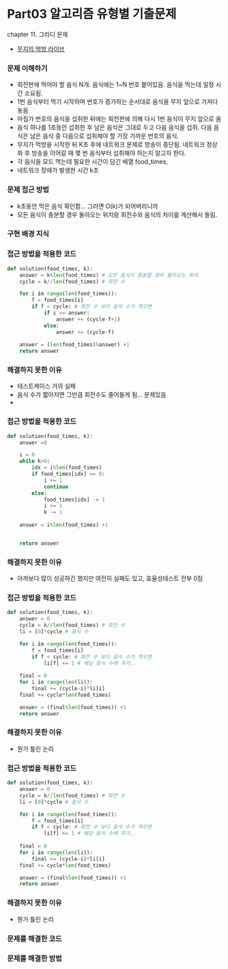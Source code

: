 # Part03 알고리즘 유형별 기출문제
chapter 11. 그리디 문제
- [무지의 먹방 라이브](https://programmers.co.kr/learn/courses/30/lessons/42891?language=python3)


### 문제 이해하기
- 회전판에 먹어야 할 음식 N개. 음식에는 1~N 번호 붙어있음. 음식을 먹는데 일정 시간 소요됨.
- 1번 음식부터 먹기 시작하며 번호가 증가하는 순서대로 음식을 무지 앞으로 가져다 놓음
- 마짐가 번호의 음식을 섭취한 뒤에는 회전판에 의해 다시 1번 음식이 무지 앞으로 옴
- 음식 하나를 1초동안 섭취한 후 남은 음식은 그대로 두고 다음 음식을 섭취. 다음 음식은 남은 음식 중 다음으로 섭취해야 할 가장 가까운 번호의 음식.
- 무지가 먹방을 시작한 뒤 K초 후에 네트워크 문제로 방송이 중단됨. 네트워크 정상화 후 방송을 이어갈 때 몇 번 음식부터 섭취해야 하는지 알고자 한다.
- 각 음식을 모드 먹는데 필요한 시간이 담긴 배열 food_times,
- 네트워크 장애가 발생한 시간 k초

### 문제 접근 방법
- k초동안 먹은 음식 확인함... 그러면 O(k)가 되어버리니까
- 모든 음식이 충분할 경우 돌아오는 위치랑 회전수와 음식의 차이를 계산해서 돌림.
### 구현 배경 지식


### 접근 방법을 적용한 코드
```python
def solution(food_times, k):
    answer = k%len(food_times) # 모든 음식이 충분할 경우 돌아오는 위치
    cycle = k//len(food_times) # 회전 수

    for i in range(len(food_times)):
        f = food_times[i]
        if f < cycle: # 회전 수 보다 음식 수가 적으면
            if i >= answer:
                answer += (cycle-f+1)
            else:
                answer += (cycle-f)
    
    answer = (len(food_times)%answer) +1
    return answer
```
### 해결하지 못한 이유
- 테스트케이스 거의 실패
- 음식 수가 짧아지면 그만큼 회전수도 줄어들게 됨... 문제있음
- 
### 접근 방법을 적용한 코드
```python
def solution(food_times, k):
    answer =0

    i = 0
    while k>0:
        idx = i%len(food_times)
        if food_times[idx] == 0:
            i += 1
            continue
        else:
            food_times[idx] -= 1
            i += 1
            k -= 1
    
    answer = i%len(food_times) +1


    return answer
```
### 해결하지 못한 이유
- 아까보다 많이 성공하긴 했지만 여전히 실패도 있고, 효율성테스트 전부 0점

### 접근 방법을 적용한 코드
```python
def solution(food_times, k):
    answer = 0
    cycle = k//len(food_times) # 회전 수
    li = [0]*cycle # 음식 수

    for i in range(len(food_times)):
        f = food_times[i]
        if f < cycle: # 회전 수 보다 음식 수가 적으면
            li[f] += 1 # 해당 음식 수에 추가..
    
    final = 0
    for i in range(len(li)):
        final += (cycle-i)*li[i]
    final += cycle*len(food_times)

    answer = (final%len(food_times)) +1
    return answer
```
### 해결하지 못한 이유
- 뭔가 틀린 논리

### 접근 방법을 적용한 코드
```python
def solution(food_times, k):
    answer = 0
    cycle = k//len(food_times) # 회전 수
    li = [0]*cycle # 음식 수

    for i in range(len(food_times)):
        f = food_times[i]
        if f < cycle: # 회전 수 보다 음식 수가 적으면
            li[f] += 1 # 해당 음식 수에 추가..
    
    final = 0
    for i in range(len(li)):
        final += (cycle-i)*li[i]
    final += cycle*len(food_times)

    answer = (final%len(food_times)) +1
    return answer
```
### 해결하지 못한 이유
- 뭔가 틀린 논리
### 문제를 해결한 코드



### 문제를 해결한 방법